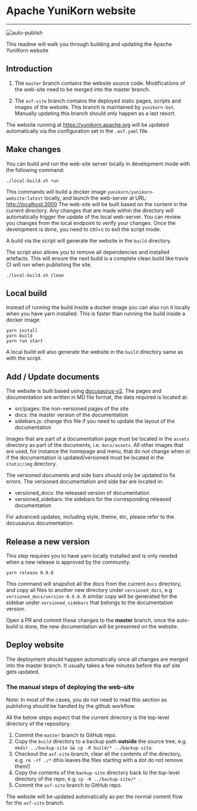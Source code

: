 <!--
 * Licensed to the Apache Software Foundation (ASF) under one
 * or more contributor license agreements.  See the NOTICE file
 * distributed with this work for additional information
 * regarding copyright ownership.  The ASF licenses this file
 * to you under the Apache License, Version 2.0 (the
 * "License"); you may not use this file except in compliance
 * with the License.  You may obtain a copy of the License at
 *
 *     http://www.apache.org/licenses/LICENSE-2.0
 *
 * Unless required by applicable law or agreed to in writing, software
 * distributed under the License is distributed on an "AS IS" BASIS,
 * WITHOUT WARRANTIES OR CONDITIONS OF ANY KIND, either express or implied.
 * See the License for the specific language governing permissions and
 * limitations under the License.
 -->
# Apache YuniKorn website
---
![auto-publish](https://github.com/apache/incubator-yunikorn-site/workflows/auto-publish/badge.svg)

This readme will walk you through building and updating the Apache YuniKorn website

## Introduction

1. The `master` branch contains the website source code.
Modifications of the web-site need to be merged into the master branch.

2. The `asf-site` branch contains the deployed static pages, scripts and images of the website.
This branch is maintained by `yunikorn-bot`.
Manually updating this branch should only happen as a last resort.

The website running at https://yunikorn.apache.org will be updated automatically via the configuration set in the `.asf.yaml` file.

## Make changes

You can build and run the web-site server locally in development mode with the following command:
```shell script
./local-build.sh run
```

This commands will build a docker image `yunikorn/yunikorn-website:latest` locally, and launch the web-server at URL: [http://localhost:3000](http://localhost:3000)
The web-site will be built based on the content in the current directory.
Any changes that are made within the directory will automatically trigger the update of the local web-server.
You can review you changes from the local endpoint to verify your changes.
Once the development is done, you need to ctrl+c to exit the script mode.

A build via the script will generate the website in the `build` directory.

The script also allows you to remove all dependencies and installed artefacts. 
This will ensure the next build is a complete clean build like travis CI will run when publishing the site. 
```shell script
./local-build.sh clean
```

## Local build
Instead of running the build inside a docker image you can also run it locally when you have yarn installed. 
This is faster than running the build inside a docker image:
```shell script
yarn install
yarn build
yarn run start
```
A local build will also generate the website in the `build` directory same as with the script.

## Add / Update documents

The website is built based using [docusaurus-v2](https://v2.docusaurus.io/docs/docs-introduction). 
The pages and documentation are written in MD file format, the data required is located at:
- src/pages: the non-versioned pages of the site
- docs: the master version of the documentation
- sidebars.js: change this file if you need to update the layout of the documentation

Images that are part of a documentation page must be located in the `assets` directory as part of the documents, i.e. `docs/assets`.
All other images that are used, for instance the homepage and menu, that do not change when or if the documentation is updated/versioned must be located in the `static/img` directory.   

The versioned documents and side bars should only be updated to fix errors. The versioned documentation and side bar are located in: 
- versioned_docs: the released version of documentation
- versioned_sidebars: the sidebars for the corresponding released documentation

For advanced updates, including style, theme, etc, please refer to the docusaurus documentation.

## Release a new version
This step requires you to have yarn locally installed and is only needed when a new release is approved by the community.

```shell script
yarn release 0.9.0
```
This command will snapshot all the docs from the current `docs` directory, and copy all files to another new directory
under `versioned_docs`, e.g `versioned_docs/version-0.9.0`.
A similar copy will be generated for the sidebar under `versioned_sidebars` that belongs to the documentation version.

Open a PR and commit these changes to the **master** branch, once the auto-build is done, the new documentation will be presented on the website.

## Deploy website

The deployment should happen automatically once all changes are merged into the master branch. It usually takes a few
minutes before the asf site gets updated.

### The manual steps of deploying the web-site

Note: In most of the cases, you do not need to read this section as publishing should be handled by the github workflow.

All the below steps expect that the current directory is the top-level directory of the repository.

1. Commit the `master` branch to GitHub repo.
1. Copy the `build` directory to a backup path **outside** the source tree, e.g. `mkdir ../backup-site && cp -R build/* ../backup-site`.
1. Checkout the `asf-site` branch, clear all the contents of the directory, e.g. `rm -rf ./*` (this leaves the files starting with a dot do not remove them!)
1. Copy the contents of the `backup-site` directory back to the top-level directory of the repo, e.g. `cp -R ../backup-site/* .`
1. Commit the `asf-site` branch to GitHub repo.

The website will be updated automatically as per the normal commit flow for the `asf-site` branch.
